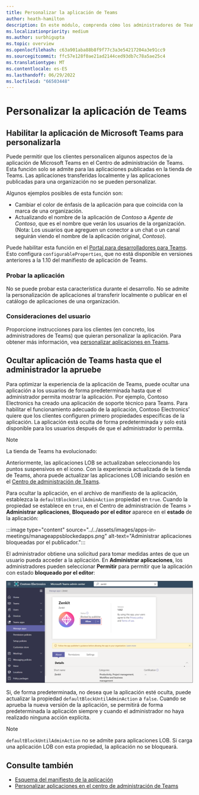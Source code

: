 ```yaml
---
title: Personalizar la aplicación de Teams
author: heath-hamilton
description: En este módulo, comprenda cómo los administradores de Teams pueden personalizar la aplicación de Teams para su organización y ocultar la aplicación de Teams hasta que el administrador lo apruebe.
ms.localizationpriority: medium
ms.author: surbhigupta
ms.topic: overview
ms.openlocfilehash: c63a901aba88b8f9f77c3a3e54217204a3e91cc9
ms.sourcegitcommit: ffc57e128f0ae21ad2144ced93db7c78a5ae25c4
ms.translationtype: MT
ms.contentlocale: es-ES
ms.lasthandoff: 06/29/2022
ms.locfileid: "66503448"
---
```

# <a name="customize-your-teams-app"></a>Personalizar la aplicación de Teams

## <a name="enable-your-microsoft-teams-app-to-be-customized"></a>Habilitar la aplicación de Microsoft Teams para personalizarla

Puede permitir que los clientes personalicen algunos aspectos de la aplicación de Microsoft Teams en el Centro de administración de Teams. Esta función solo se admite para las aplicaciones publicadas en la tienda de Teams. Las aplicaciones transferidas localmente y las aplicaciones publicadas para una organización no se pueden personalizar.

Algunos ejemplos posibles de esta función son:

* Cambiar el color de énfasis de la aplicación para que coincida con la marca de una organización.
* Actualizando el nombre de la aplicación de *Contoso* a *Agente de Contoso*, que es el nombre que verán los usuarios de la organización. (Nota: Los usuarios que agreguen un conector a un chat o un canal seguirán viendo el nombre de la aplicación original, *Contoso*).

Puede habilitar esta función en el [Portal para desarrolladores para Teams](https://dev.teams.microsoft.com/home). Esto configura `configurableProperties`, que no está disponible en versiones anteriores a la 1.10 del manifiesto de aplicación de Teams.

### <a name="test-your-app"></a>Probar la aplicación

No se puede probar esta característica durante el desarrollo. No se admite la personalización de aplicaciones al transferir localmente o publicar en el catálogo de aplicaciones de una organización.

### <a name="user-considerations"></a>Consideraciones del usuario

Proporcione instrucciones para los clientes (en concreto, los administradores de Teams) que quieran personalizar la aplicación. Para obtener más información, vea [personalizar aplicaciones en Teams](/MicrosoftTeams/customize-apps).

## <a name="hide-teams-app-until-admin-approves"></a>Ocultar aplicación de Teams hasta que el administrador la apruebe

Para optimizar la experiencia de la aplicación de Teams, puede ocultar una aplicación a los usuarios de forma predeterminada hasta que el administrador permita mostrar la aplicación. Por ejemplo, Contoso Electronics ha creado una aplicación de soporte técnico para Teams. Para habilitar el funcionamiento adecuado de la aplicación, Contoso Electronics’ quiere que los clientes configuren primero propiedades específicas de la aplicación. La aplicación está oculta de forma predeterminada y solo está disponible para los usuarios después de que el administrador lo permita.

> [!NOTE]
> La tienda de Teams ha evolucionado:
> 
> Anteriormente, las aplicaciones LOB se actualizaban seleccionando los puntos suspensivos en el icono. Con la experiencia actualizada de la tienda de Teams, ahora puede actualizar las aplicaciones LOB iniciando sesión en el [Centro de administración de Teams](https://admin.teams.microsoft.com).

Para ocultar la aplicación, en el archivo de manifiesto de la aplicación, establezca la `defaultBlockUntilAdminAction` propiedad en `true`. Cuando la propiedad se establece en `true`, en el Centro de administración de Teams > **Administrar aplicaciones**, **Bloqueado por el editor** aparece en el **estado**  de la aplicación:

:::image type="content" source="../../assets/images/apps-in-meetings/manageappsblockedapps.png" alt-text="Administrar aplicaciones bloqueadas por el publicador.":::

El administrador obtiene una solicitud para tomar medidas antes de que un usuario pueda acceder a la aplicación. En **Administrar aplicaciones**, los administradores pueden seleccionar **Permitir** para permitir que la aplicación con estado **bloqueado por el editor**:

![Administrar aplicaciones](../../assets/images/apps-in-meetings/manageapp.png)

Si, de forma predeterminada, no desea que la aplicación esté oculta, puede actualizar la propiedad `defaultBlockUntilAdminAction` a `false`. Cuando se aprueba la nueva versión de la aplicación, se permitirá de forma predeterminada la aplicación siempre y cuando el administrador no haya realizado ninguna acción explícita.

> [!NOTE]
> `defaultBlockUntilAdminAction` no se admite para aplicaciones LOB. Si carga una aplicación LOB con esta propiedad, la aplicación no se bloqueará.

## <a name="see-also"></a>Consulte también

* [Esquema del manifiesto de la aplicación](/microsoftteams/platform/resources/schema/manifest-schema)
* [Personalizar aplicaciones en el centro de administración de Teams](/MicrosoftTeams/customize-apps)